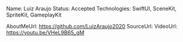 Name: Luiz Araujo
Status: Accepted
Technologies: SwiftUI, SceneKit, SpriteKit, GameplayKit

AboutMeUrl: https://github.com/LuizAraujo2020
SourceUrl: 
VideoUrl: https://youtu.be/VHeL9B65_gM

<!---
EXAMPLE
Name: John Appleseed
Status: Submitted <or> Winner <or> Distinguished <or> Rejected
Technologies: SwiftUI, RealityKit, CoreGraphic

AboutMeUrl: https://linkedin.com/in/johnappleseed
SourceUrl: https://github.com/johnappleseed/wwdc2025
VideoUrl: https://youtu.be/ABCDE123456
-->
